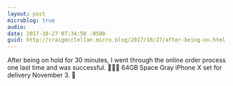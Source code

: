 ```yaml
---
layout: post
microblog: true
audio: 
date: 2017-10-27 07:34:50 -0500
guid: http://craigmcclellan.micro.blog/2017/10/27/after-being-on.html
---
```

After being on hold for 30 minutes, I went through the online order process one last time and was successful. 🤷🏻‍♂️ 64GB Space Gray iPhone X set for delivery November 3. 🙌
